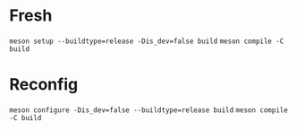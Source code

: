 
# Fresh
`meson setup --buildtype=release -Dis_dev=false build`
`meson compile -C build`


# Reconfig
`meson configure -Dis_dev=false --buildtype=release build`
`meson compile -C build`



